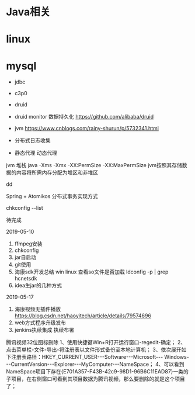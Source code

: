 # Java相关
# linux
# mysql


* jdbc
* c3p0
* druid 
* druid monitor 数据持久化
    https://github.com/alibaba/druid
* jvm https://www.cnblogs.com/rainy-shurun/p/5732341.html
* 分布式日志收集

* 静态代理 动态代理


jvm 堆栈 
java  -Xms -Xmx -XX:PermSize -XX:MaxPermSize
jvm按照其存储数据的内容将所需内存分配为堆区和非堆区

dd

Spring + Atomikos 分布式事务实现方式

chkconfig --list


待完成

2019-05-10
1. ffmpeg安装
2. chkconfig
3. jar自启动
5. git使用
6. 海康sdk开发总结 win linux 
    查看so文件是否加载
    ldconfig  -p  | grep hcnetsdk  
7. idea生jar的几种方式

2019-05-17
1. 海康视频无插件播放
https://blog.csdn.net/haoyitech/article/details/79574696
2. web方式程序升级发布
3. jenkins执续集成 执续布署


腾讯视频32位图标删除
    1、使用快捷键Win+R打开运行窗口-regedit-确定；
    2、点击菜单栏-文件-导出-将注册表以文件形式备份至本地计算机；
    3、依次展开如下注册表路径：HKEY_CURRENT_USER---Software---Microsoft--- Windows---CurrentVersion---Explorer---MyComputer---NameSpace；
    4、可以看到NameSpace项目下存在{E701A357-F43B-42c9-98D1-96B6C11EAD87}一类的子项目，在右侧窗口可看到其项目数据为腾讯视频，那么要删除的就是这个项目了；